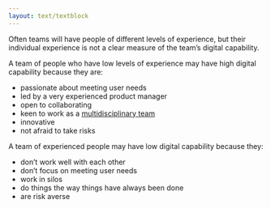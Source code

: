 ```yaml
---
layout: text/textblock
---
```

Often teams will have people of different levels of experience, but their individual experience is not a clear measure of the team’s digital capability.

A team of people who have low levels of experience may have high digital capability because they are:

- passionate about meeting user needs
- led by a very experienced product manager
- open to collaborating
- keen to work as a [multidisciplinary team](../multidisciplinary-team/)
- innovative
- not afraid to take risks

A team of experienced people may have low digital capability because they:

- don’t work well with each other
- don’t focus on meeting user needs
- work in silos
- do things the way things have always been done
- are risk averse
